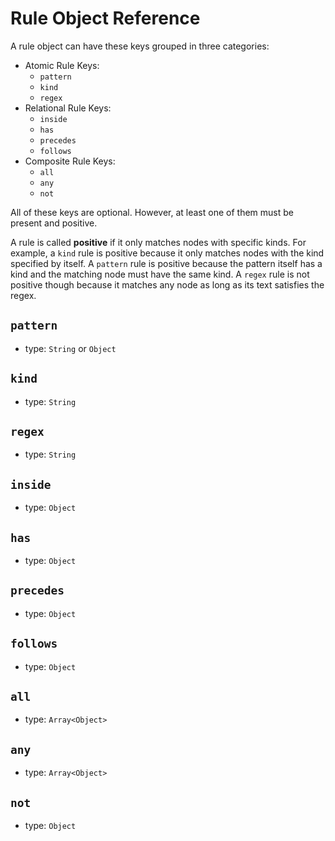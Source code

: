 # Rule Object Reference

A rule object can have these keys grouped in three categories:

* Atomic Rule Keys:
  * `pattern`
  * `kind`
  * `regex`
* Relational Rule Keys:
  * `inside`
  * `has`
  * `precedes`
  * `follows`
* Composite Rule Keys:
  * `all`
  * `any`
  * `not`

All of these keys are optional. However, at least one of them must be present and positive.

A rule is called **positive** if it only matches nodes with specific kinds. For example, a `kind` rule is positive because it only matches nodes with the kind specified by itself. A `pattern` rule is positive because the pattern itself has a kind and the matching node must have the same kind. A `regex` rule is not positive though because it matches any node as long as its text satisfies the regex.

## `pattern`
* type: `String` or `Object`

## `kind`
* type: `String`

## `regex`
* type: `String`

## `inside`
* type: `Object`

## `has`
* type: `Object`

## `precedes`
* type: `Object`

## `follows`
* type: `Object`

## `all`
* type: `Array<Object>`

## `any`
* type: `Array<Object>`

## `not`
* type: `Object`
